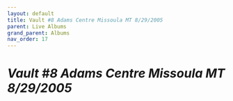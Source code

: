 ```yaml
---
layout: default
title: Vault #8 Adams Centre Missoula MT 8/29/2005
parent: Live Albums
grand_parent: Albums
nav_order: 17
---
```


# *Vault #8 Adams Centre Missoula MT 8/29/2005*